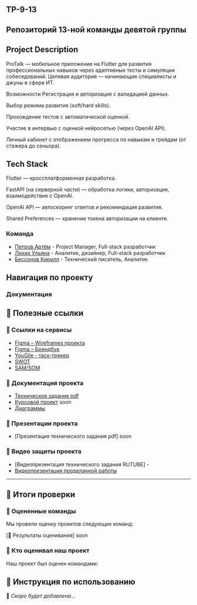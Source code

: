 ## TP-9-13
## Репозиторий 13-ной команды девятой группы

## Project Description

ProTalk — мобильное приложение на Flutter для развития профессиональных навыков через адаптивные тесты и симуляции собеседований. Целевая аудитория — начинающие специалисты и джуны в сфере ИТ.

Возможности Регистрация и авторизация с валидацией данных.

Выбор режима развития (soft/hard skills).

Прохождение тестов с автоматической оценкой.

Участие в интервью с оценкой нейросетью (через OpenAI API).

Личный кабинет с отображением прогресса по навыкам и грейдам (от стажера до сеньора).

## Tech Stack

Flutter — кроссплатформенная разработка.

FastAPI (на серверной части) — обработка логики, авторизация, взаимодействие с OpenAI.

OpenAI API — автоскоринг ответов и рекомендация развития.

Shared Preferences — хранение токена авторизации на клиенте.


### Команда
 - [Петров Артём](https://github.com/J3MeTron"") - Project Manager, Full-stack разработчик
 - [Лихих Ульяна](https://github.com/ullikhikh"") - Аналитик, дизайнер, Full-stack разработчик
 - [Бессонов Кирилл](https://github.com/blacklavilass "") - Технический писатель, Аналитик

 
## Навигация по проекту

### Документация
## 🔗 Полезные ссылки
### 📌 Ссылки на сервисы
- [Figma – Wireframes проекта](https://www.figma.com/design/MJG7PCYO5oUsu6OQ3AAewU/%D1%8D%D0%BA%D1%80%D0%B0%D0%BD%D1%8B?node-id=0-1&t=zrsIh3gRhjGnsUdL-1)
- [Figma – Брендбук](https://www.figma.com/design/qDzxwHzmc3QJeB96yv7fhx/ProTalk-Lock?node-id=0-1&t=gUMls4EuNgfP8uGL-1)
- [YouGile - таск-трекер](https://ru.yougile.com/team/a0f86d00369f/ProTalk)
- [SWOT](https://github.com/TP-ProTalk/ProTalk_documentation/blob/main/business%20analytics/SWOT.pdf)
- [SAM/SOM](https://github.com/TP-ProTalk/ProTalk_documentation/blob/main/business%20analytics/SAM%20SOM.pdf)
  

### 📜 Документация проекта
- [Техническое задание pdf](https://github.com/TP-ProTalk/ProTalk_documentation/blob/main/technical%20specification/Техническое%20задание.pdf)
- [Курсовой проект](#) soon
- [Диаграммы](https://github.com/TP-ProTalk/ProTalk_documentation/tree/main/diagrams)

### 🎤 Презентации проекта
- [Презентация технического задания pdf] soon 

### 🎥 Видео защиты проекта
- [Видеопрезентация технического задания RUTUBE] -
- [Видеопрезентация проделанной работы](https://rutube.ru/video/private/807c0aaf6a09dcfff1c6dbcb9b63c3a0/?p=qePFZdCOOxKnmxwDqtNRJw)

---
## 💬 Итоги проверки  

### 📌 Оцененные команды  
Мы провели оценку проектов следующих команд:

[📄 Результаты оценивания] soon

### 📌 Кто оценивал наш проект  
Наш проект был оценен командами:  

## 📖 Инструкция по использованию

🚀 *Скоро будет добавлена...*

